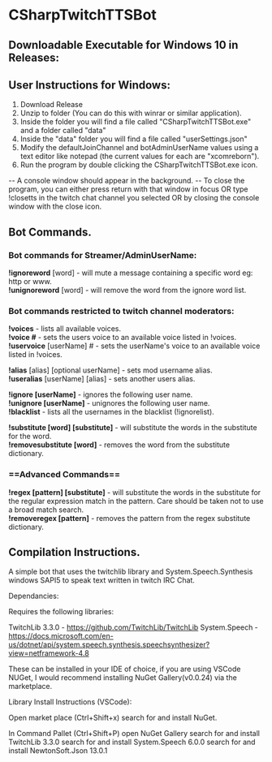 # CSharpTwitchTTSBot

## Downloadable Executable for Windows 10 in Releases:

## User Instructions for Windows:

1. Download Release 
2. Unzip to folder (You can do this with winrar or similar application).
3. Inside the folder you will find a file called "CSharpTwitchTTSBot.exe" and a folder called "data"
4. Inside the "data" folder you will find a file called "userSettings.json"
5. Modify the defaultJoinChannel and botAdminUserName values using a text editor like notepad (the current values for each are "xcomreborn").
6. Run the program by double clicking the CSharpTwitchTTSBot.exe icon.

-- A console window should appear in the background. 
-- To close the program, you can either press return with that window in focus OR type !closetts in the twitch chat channel you selected OR by closing the console window with the close icon.


## Bot Commands.

### Bot commands for Streamer/AdminUserName:

**!ignoreword** [word] - will mute a message containing a specific word eg: http or www.  
**!unignoreword** [word] - will remove the word from the ignore word list.  

### Bot commands restricted to twitch channel moderators:

**!voices** - lists all available voices.  
**!voice #** - sets the users voice to an available voice listed in !voices.  
**!uservoice** [userName] # - sets the userName's voice to an available voice listed in !voices.  

**!alias** [alias] [optional userName] - sets mod username alias.  
**!useralias** [userName] [alias] - sets another users alias.  

**!ignore [userName]** - ignores the following user name.  
**!unignore [userName]** - unignores the following user name.  
**!blacklist** - lists all the usernames in the blacklist (!ignorelist).  

**!substitute [word] [substitute]** - will substitute the words in the substitute for the word.  
**!removesubstitute [word]** - removes the word from the substitute dictionary.  


### ==Advanced Commands==

**!regex [pattern] [substitute]** - will substitute the words in the substitute for the regular expression match in the pattern. Care should be taken not to use a broad match search.  
**!removeregex [pattern]** - removes the pattern from the regex substitute dictionary.  


## Compilation Instructions.
 
 A simple bot that uses the twitchlib library and System.Speech.Synthesis windows SAPI5 to speak text written in twitch IRC Chat.  

 Dependancies:

 Requires the following libraries:

 TwitchLib 3.3.0 - https://github.com/TwitchLib/TwitchLib
 System.Speech - https://docs.microsoft.com/en-us/dotnet/api/system.speech.synthesis.speechsynthesizer?view=netframework-4.8

These can be installed in your IDE of choice, if you are using VSCode NUGet, I would recommend installing NuGet Gallery(v0.0.24) via the marketplace.

Library Install Instructions (VSCode):

Open market place (Ctrl+Shift+x)
search for and install NuGet.

In Command Pallet (Ctrl+Shift+P)
open NuGet Gallery
search for and install TwitchLib 3.3.0
search for and install System.Speech 6.0.0
search for and install NewtonSoft.Json 13.0.1






